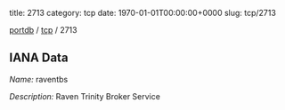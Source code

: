 title: 2713
category: tcp
date: 1970-01-01T00:00:00+0000
slug: tcp/2713

[portdb](/) / [tcp](/category/tcp.html) / 2713


## IANA Data

_Name:_ raventbs

_Description:_ Raven Trinity Broker Service

